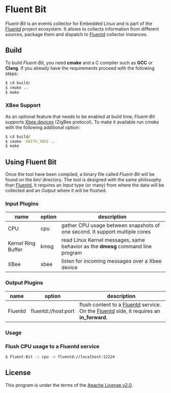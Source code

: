 # Fluent Bit

_Fluent-Bit_ is an events collector for Embedded Linux and is part of the [Fluentd](http://fluentd.org) project ecosystem. It allows to collects information from different sources, package them and dispatch to [Fluentd](http://fluentd.org) collector Instances.

## Build

To build _Fluent-Bit_, you need __cmake__ and a C compiler such as __GCC__ or __Clang__. If you already have the requirements proceed with the following steps:

```bash
$ cd build/
$ cmake ..
$ make
```
### XBee Support

As an optional feature that needs to be enabled at build time, _Fluent-Bit_ supports [Xbee devices](http://www.digi.com/products/wireless-wired-embedded-solutions/zigbee-rf-modules/zigbee-mesh-module/xbee-zb-module#overview) (ZigBee protocol). To make it available run _cmake_ with the following additional option:

```bash
$ cd build/
$ cmake -DWITH_XBEE ..
$ make
```

## Using Fluent Bit

Once the tool have been compiled, a binary file called _Fluent-Bit_ will be found on the _bin/_ directory. The tool is designed with the same philosophy than [Fluentd](http://fluentd.org), it requires an _Input_ type (or many) from where the data will be collected and an _Output_ where it will be flushed.

### Input Plugins

| name               | option  | description  |
|--------------------|---------|---------------------------------------------------------------------------------|
| CPU                | cpu     | gather CPU usage between snapshots of one second. It support multiple cores     |
| Kernel Ring Buffer | kmsg    | read Linux Kernel messages, same behavior as the __dmesg__ command line program |
| XBee               | xbee | listen for incoming messages over a Xbee device |

### Output Plugins

| name               | option  | description  |
|--------------------|-------------------------|---------------------------------------------------------------------------------|
| Fluentd            | fluentd://host:port     | flush content to a [Fluentd](http://fluentd.org) service. On the [Fluentd](http://fluentd.org) side, it requires an __in_forward__.|

### Usage

### Flush CPU usage to a Fluentd service

```bash
$ Fluent-Bit -i cpu -o fluentd://localhost:12224
```

## License

This program is under the terms of the [Apache License v2.0](http://www.apache.org/licenses/LICENSE-2.0).
